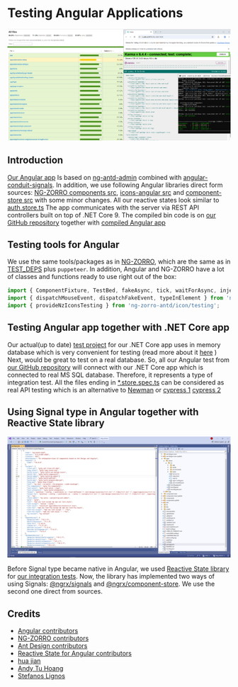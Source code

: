 # Testing Angular Applications

[![test-run](/version-2/test-run.png?raw=true)](https://github.com/cioina/angular-test-example/blob/main/version-2/test-run.png)

## Introduction

[Our Angular app](https://cioina.azurewebsites.net/) Is based on [ng-antd-admin](https://github.com/huajian123/ng-antd-admin) combined with [angular-conduit-signals](https://github.com/AndyT2503/angular-conduit-signals). In addition, we use following Angular libraries direct form sources: [NG-ZORRO components src](https://github.com/NG-ZORRO/ng-zorro-antd/tree/master/components), [icons-angular src](https://github.com/ant-design/ant-design-icons/tree/master/packages/icons-angular/src) and [component-store src](https://github.com/ngrx/platform/tree/main/modules/component-store/src) with some minor changes. All our reactive states look similar to [auth.store.ts](https://github.com/AndyT2503/angular-conduit-signals/blob/dev/src/app/shared/store/auth.store.ts)
The app communicates with the server via REST API controllers built on top of .NET Core 9. The compiled bin code is on [our GitHub repository](https://github.com/cioina/cioina.azurewebsites.net/tree/main/bin/Release/net9.0) together with [compiled Angular app](https://github.com/cioina/cioina.azurewebsites.net/tree/main/bin/Release/net9.0/wwwroot)

## Testing tools for Angular

We use the same tools/packages as in [NG-ZORRO](https://github.com/NG-ZORRO/ng-zorro-antd/blob/master/package.json), which are the same as in [TEST_DEPS](https://github.com/angular/angular/blob/main/adev/BUILD.bazel) plus `puppeteer`. In addition, Angular and NG-ZORRO have a lot of classes and functions ready to use right out of the box:

```javascript
import { ComponentFixture, TestBed, fakeAsync, tick, waitForAsync, inject as testInject } from '@angular/core/testing';
import { dispatchMouseEvent, dispatchFakeEvent, typeInElement } from 'ng-zorro-antd/core/testing';
import { provideNzIconsTesting } from 'ng-zorro-antd/icon/testing';
```

## Testing Angular app together with .NET Core app

Our actual(up to date) [test project](https://github.com/cioina/MyTested-test-project-example/tree/main/src/BlogAngular.Test/Test) for our .NET Core app uses in memory database which is very convenient for testing (read more about it [here](https://cioina.azurewebsites.net/articles/dotnet-core-testing) ) Next, would be great to test on a real database. So, all our Angular test from [our GitHub repository](https://github.com/cioina/angular-test-example/tree/main/version-2) will connect with our .NET Core app which is connected to real MS SQL database. Therefore, it represents a type of integration test.
All the files ending in [*.store.spec.ts](https://github.com/cioina/angular-test-example/blob/main/version-2/home.store.spec.ts) can be considered as real API testing which is an alternative to [Newman](https://github.com/gothinkster/realworld/blob/main/api/run-api-tests.sh) or [cypress 1](https://github.com/cypress-io/cypress-example-conduit-app/blob/master/cypress/integration/login-spec.js) [cypress 2](https://github.com/stefanoslig/angular-ngrx-nx-realworld-example-app/blob/main/apps/conduit-e2e/src/e2e/login/login.ts)

## Using Signal type in Angular together with Reactive State library

[![vs](/vs.png?raw=true)](https://github.com/cioina/angular-test-example/blob/main/vs.png)

Before Signal type became native in Angular, we used [Reactive State library]( https://github.com/ngrx/platform) for [our integration tests](https://github.com/cioina/angular-test-example/tree/main/version-1). Now, the library has implemented two ways of using Signals: [@ngrx/signals](https://github.com/stefanoslig/angular-ngrx-nx-realworld-example-app/blob/main/libs/auth/data-access/src/auth.store.ts) and [@ngrx/component-store](https://github.com/AndyT2503/angular-conduit-signals/blob/dev/src/app/shared/store/auth.store.ts). We use the second one direct from sources.

## Credits

- [Angular contributors](https://github.com/angular/angular/graphs/contributors)
- [NG-ZORRO contributors](https://github.com/NG-ZORRO/ng-zorro-antd/graphs/contributors)
- [Ant Design contributors](https://github.com/ant-design/ant-design-icons/graphs/contributors)
- [Reactive State for Angular contributors](https://github.com/ngrx/platform/graphs/contributors)
- [hua jian](https://github.com/huajian123)
- [Andy Tu Hoang](https://github.com/AndyT2503)
- [Stefanos Lignos](https://github.com/stefanoslig)

